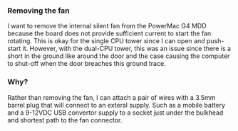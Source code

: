 ### Removing the fan

I want to remove the internal silent fan from the PowerMac G4 MDD because the board does not provide sufficient current to start the fan rotating. This is okay for the single CPU tower since I can open and push-start it. However, with the dual-CPU tower, this was an issue since there is a short in the ground like around the door and the case causing the computer to shut-off when the door breaches this ground trace.

### Why?

Rather than removing the fan, I can attach a pair of wires with a 3.5mm barrel plug that will connect to an exteral supply. Such as a mobile battery and a 9-12VDC USB convertor supply to a socket just under the bulkhead and shortest path to the fan connector.

